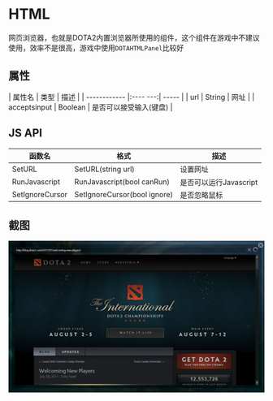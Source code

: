 # HTML

网页浏览器，也就是DOTA2内置浏览器所使用的组件，这个组件在游戏中不建议使用，效率不是很高，游戏中使用`DOTAHTMLPanel`比较好

## 属性

| 属性名        | 类型     | 描述  |
| ------------ |:---- ---:| ----- |
| url          | String   | 网址  |
| acceptsinput | Boolean  | 是否可以接受输入(键盘) |


## JS API

| 函数名           | 格式                             | 描述                  |
| --------------- | -------------------------------- | --------------------- |
| SetURL          | SetURL(string url)               | 设置网址               |
| RunJavascript   | RunJavascript(bool canRun)       | 是否可以运行Javascript |
| SetIgnoreCursor | SetIgnoreCursor(bool ignore)     | 是否忽略鼠标           |

## 截图

![Alt text](./imgs/HTML.jpg)